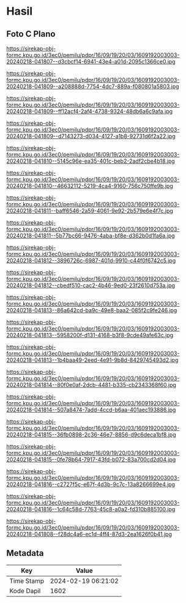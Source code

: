 # Hasil

## Foto C Plano

https://sirekap-obj-formc.kpu.go.id/3ec0/pemilu/pdpr/16/09/19/20/03/1609192003003-20240218-041807--d3cbcf14-6941-43e4-a01d-2095c1366ce0.jpg

https://sirekap-obj-formc.kpu.go.id/3ec0/pemilu/pdpr/16/09/19/20/03/1609192003003-20240218-041809--a208888d-7754-4dc7-889a-f080801a5803.jpg

https://sirekap-obj-formc.kpu.go.id/3ec0/pemilu/pdpr/16/09/19/20/03/1609192003003-20240218-041809--ff12acf4-2af4-4738-9324-48db6a6c9afa.jpg

https://sirekap-obj-formc.kpu.go.id/3ec0/pemilu/pdpr/16/09/19/20/03/1609192003003-20240218-041809--d7143273-d034-4127-a1b8-92731d6f2a22.jpg

https://sirekap-obj-formc.kpu.go.id/3ec0/pemilu/pdpr/16/09/19/20/03/1609192003003-20240218-041810--5145c96e-ea35-401c-beb2-2adf2cbe4b18.jpg

https://sirekap-obj-formc.kpu.go.id/3ec0/pemilu/pdpr/16/09/19/20/03/1609192003003-20240218-041810--46632112-5219-4ca4-9160-756c750ffe9b.jpg

https://sirekap-obj-formc.kpu.go.id/3ec0/pemilu/pdpr/16/09/19/20/03/1609192003003-20240218-041811--baff6546-2a59-4061-9e92-2b579e6e4f7c.jpg

https://sirekap-obj-formc.kpu.go.id/3ec0/pemilu/pdpr/16/09/19/20/03/1609192003003-20240218-041811--5b77bc66-9476-4aba-bf8e-d362b0d1fa6a.jpg

https://sirekap-obj-formc.kpu.go.id/3ec0/pemilu/pdpr/16/09/19/20/03/1609192003003-20240218-041812--3896726c-6987-401d-9910-c44f0f6742c5.jpg

https://sirekap-obj-formc.kpu.go.id/3ec0/pemilu/pdpr/16/09/19/20/03/1609192003003-20240218-041812--cbedf510-cac2-4b46-9ed0-23f2610d753a.jpg

https://sirekap-obj-formc.kpu.go.id/3ec0/pemilu/pdpr/16/09/19/20/03/1609192003003-20240218-041813--86a642cd-ba9c-49e8-baa2-085f2c9fe246.jpg

https://sirekap-obj-formc.kpu.go.id/3ec0/pemilu/pdpr/16/09/19/20/03/1609192003003-20240218-041813--5958200f-d131-4168-b3f8-9cde49afe63c.jpg

https://sirekap-obj-formc.kpu.go.id/3ec0/pemilu/pdpr/16/09/19/20/03/1609192003003-20240218-041813--1b4baa49-2eed-4e91-9b8d-8429745493d2.jpg

https://sirekap-obj-formc.kpu.go.id/3ec0/pemilu/pdpr/16/09/19/20/03/1609192003003-20240218-041814--80f0e0af-2dcb-4481-b335-cb2343368f60.jpg

https://sirekap-obj-formc.kpu.go.id/3ec0/pemilu/pdpr/16/09/19/20/03/1609192003003-20240218-041814--507a8474-7add-4ccd-b6aa-401aec193886.jpg

https://sirekap-obj-formc.kpu.go.id/3ec0/pemilu/pdpr/16/09/19/20/03/1609192003003-20240218-041815--36fb0898-2c36-46e7-8856-d9c6deca1bf8.jpg

https://sirekap-obj-formc.kpu.go.id/3ec0/pemilu/pdpr/16/09/19/20/03/1609192003003-20240218-041815--0fe78b64-7917-43fd-b072-83a700cd2d04.jpg

https://sirekap-obj-formc.kpu.go.id/3ec0/pemilu/pdpr/16/09/19/20/03/1609192003003-20240218-041816--c2727f5c-e67f-4d3b-9c7c-13a8266699e4.jpg

https://sirekap-obj-formc.kpu.go.id/3ec0/pemilu/pdpr/16/09/19/20/03/1609192003003-20240218-041816--1c64c58d-7763-45c8-a0a2-fd310b885100.jpg

https://sirekap-obj-formc.kpu.go.id/3ec0/pemilu/pdpr/16/09/19/20/03/1609192003003-20240218-041808--f28dc4a6-ec1d-4ff4-87d3-2ea1626f0b41.jpg


## Metadata

| Key        | Value               |
| ---------- | ------------------- |
| Time Stamp | 2024-02-19 06:21:02 |
| Kode Dapil | 1602                |



